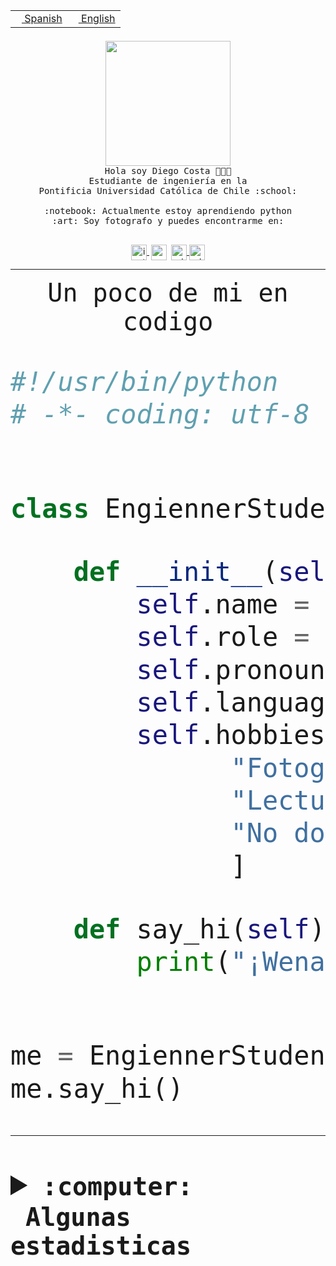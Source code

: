 <table border="0"  align="right">
 <tr><td><a href="README.md"><img src="https://upload.wikimedia.org/wikipedia/commons/thumb/8/89/Bandera_de_Espa%C3%B1a.svg/1200px-Bandera_de_Espa%C3%B1a.svg.png" height="10"> Spanish</a></td>
 <td><a href="README.en.md"><img src="https://upload.wikimedia.org/wikipedia/commons/a/a4/Flag_of_the_United_States.svg" height="10"> English</a></td></tr>
</table><br><br><br>


<p align="center">
  <img src="https://github.com/diegocostares/diegocostares/blob/main/Images/aaa2.gif?raw=true" height="200px" weight="200px">
  <br><samp>
    Hola soy Diego Costa 👨🏻‍💻<br>
    Estudiante de ingeniería en la <br>
    Pontificia Universidad Católica de Chile :school:<br>
  <br>
    :notebook: Actualmente estoy aprendiendo python <br>
    :art: Soy fotografo y puedes encontrarme en: <br>
  <br></samp>
  
</p>

<p align="center">
   <a href="https://instagram.com/diegocosta_no" target="blank">
    <img 
    align="center" src="https://cdn.jsdelivr.net/npm/simple-icons@3.0.1/icons/instagram.svg" alt="instagram" height="25px" width="25px" />
  </a>
  <a style="border: 3px solid; color: white;"href="https://t.me/diegocosta_no" target="blank">
  <img
  align="center" alt="Telegram" width="25px" src="https://icons-for-free.com/iconfiles/png/512/Telegram-1324888767380505522.png" />
</a>
<a href="https://api.whatsapp.com/send?phone=56971897835&text=Hola!" target="blank">
  <img
  align="center" alt="wtsp" width="25px" src="https://img.icons8.com/pastel-glyph/2x/whatsapp--v2.png" />
</a>
<a href="https://www.linkedin.com/in/diego-costa-786249213/" target="blank">
  <img
  align="center" alt="wtsp" width="25px" src="https://img.icons8.com/metro/452/linkedin.png" />
</a>

  </a>
</p>

---


<p align="center"><font size="25"><samp>Un poco de mi en codigo</samp></front></p>


```python
#!/usr/bin/python
# -*- coding: utf-8 -*-


class EngiennerStudent:

    def __init__(self):
        self.name = "Diego Costa"
        self.role = "Estudiante"
        self.pronouns = "he/him"
        self.language_spoken = ["es_CL", "en_US"]
        self.hobbies = [
              "Fotografia",
              "Lectura",
              "No dormir",
              ]

    def say_hi(self):
        print("¡Wena mundo!")


me = EngiennerStudent()
me.say_hi()
```
---
<details>
  <summary><b><samp>:computer: &nbsp;Algunas estadisticas</samp></b></summary>
  <br/></p>

<!--START_SECTION:waka-->
![Code Time](http://img.shields.io/badge/Code%20Time-1%2C105%20hrs%2028%20mins-blue)

**Soy nocturno 🦉** 

```text
🌞 Mañana                 56 commits          ░░░░░░░░░░░░░░░░░░░░░░░░░   01.46 % 
🌆 Día                    1227 commits        ████████░░░░░░░░░░░░░░░░░   32.02 % 
🌃 Tarde                  1659 commits        ███████████░░░░░░░░░░░░░░   43.29 % 
🌙 Noche                  890 commits         ██████░░░░░░░░░░░░░░░░░░░   23.23 % 
```
📅 **Soy más productivo los Martes** 

```text
Lunes                    597 commits         ████░░░░░░░░░░░░░░░░░░░░░   15.58 % 
Martes                   647 commits         ████░░░░░░░░░░░░░░░░░░░░░   16.88 % 
Miércoles                511 commits         ███░░░░░░░░░░░░░░░░░░░░░░   13.34 % 
Jueves                   556 commits         ████░░░░░░░░░░░░░░░░░░░░░   14.51 % 
Viernes                  576 commits         ████░░░░░░░░░░░░░░░░░░░░░   15.03 % 
Sábado                   370 commits         ██░░░░░░░░░░░░░░░░░░░░░░░   09.66 % 
Domingo                  575 commits         ████░░░░░░░░░░░░░░░░░░░░░   15.01 % 
```


📊 **Esta semana me dediqué a** 

```text
🐱‍💻 Proyectos: 
t4                       5 hrs 12 mins       ███████████░░░░░░░░░░░░░░   42.56 % 
2023-1-S4-Grupo2-IA      4 hrs 35 mins       █████████░░░░░░░░░░░░░░░░   37.50 % 
2023-1-S4-Grupo2-Backend 47 mins             ██░░░░░░░░░░░░░░░░░░░░░░░   06.41 % 
Tarea4-Anexo             45 mins             ██░░░░░░░░░░░░░░░░░░░░░░░   06.17 % 
t4-arquicompu            42 mins             █░░░░░░░░░░░░░░░░░░░░░░░░   05.83 % 
```


 Last Updated on 06/07/2023 16:29:49 UTC
<!--END_SECTION:waka-->
  
  

<p align="center"> <img src="https://github-readme-stats.vercel.app/api?username=diegocostares&show_icons=true&theme=ayu-mirage" alt="abhisheknaiidu" /></p>
 
</details>
